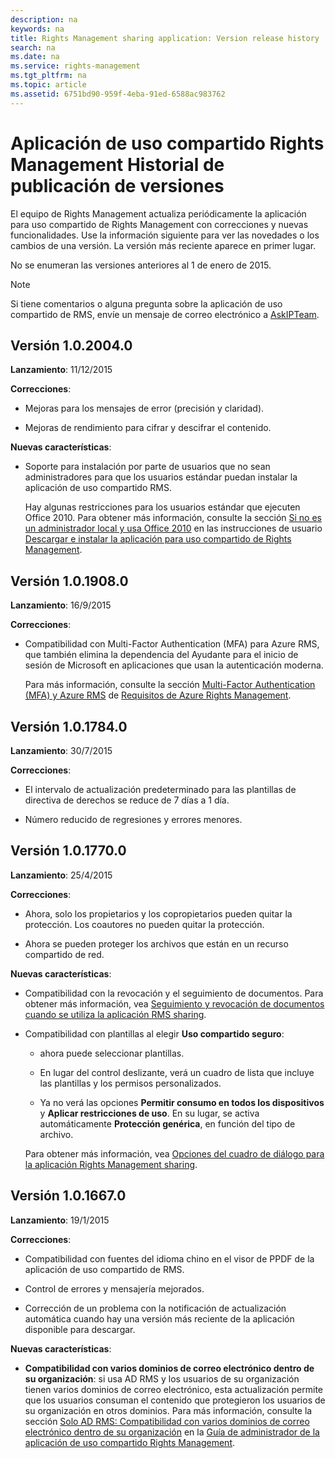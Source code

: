 ```yaml
---
description: na
keywords: na
title: Rights Management sharing application: Version release history
search: na
ms.date: na
ms.service: rights-management
ms.tgt_pltfrm: na
ms.topic: article
ms.assetid: 6751bd90-959f-4eba-91ed-6588ac983762
---
```

# Aplicaci&#243;n de uso compartido Rights Management Historial de publicaci&#243;n de versiones
El equipo de Rights Management actualiza periódicamente la aplicación para uso compartido de Rights Management con correcciones y nuevas funcionalidades. Use la información siguiente para ver las novedades o los cambios de una versión. La versión más reciente aparece en primer lugar.

No se enumeran las versiones anteriores al 1 de enero de 2015.

> [!NOTE]
> Si tiene comentarios o alguna pregunta sobre la aplicación de uso compartido de RMS, envíe un mensaje de correo electrónico a [AskIPTeam](mailto:AskIPTeam@microsoft.com?subject=RMS%20sharing%20app:%20Feedback%20or%20question).

## Versión 1.0.2004.0
**Lanzamiento**: 11/12/2015

**Correcciones**:

-   Mejoras para los mensajes de error (precisión y claridad).

-   Mejoras de rendimiento para cifrar y descifrar el contenido.

**Nuevas características**:

-   Soporte para instalación por parte de usuarios que no sean administradores para que los usuarios estándar puedan instalar la aplicación de uso compartido RMS.

    Hay algunas restricciones para los usuarios estándar que ejecuten Office 2010. Para obtener más información, consulte la sección [Si no es un administrador local y usa Office 2010](../Topic/Download_and_install_the_Rights_Management_sharing_application.md#BKMK_SetupOffice2010) en las instrucciones de usuario [Descargar e instalar la aplicación para uso compartido de Rights Management](../Topic/Download_and_install_the_Rights_Management_sharing_application.md).

## Versión 1.0.1908.0
**Lanzamiento**: 16/9/2015

**Correcciones**:

-   Compatibilidad con Multi-Factor Authentication (MFA) para Azure RMS, que también elimina la dependencia del Ayudante para el inicio de sesión de Microsoft en aplicaciones que usan la autenticación moderna.

    Para más información, consulte la sección [Multi-Factor Authentication (MFA) y Azure RMS](../Topic/Requirements_for_Azure_Rights_Management.md#BKMK_MFA) de [Requisitos de Azure Rights Management](../Topic/Requirements_for_Azure_Rights_Management.md).

## Versión 1.0.1784.0
**Lanzamiento**: 30/7/2015

**Correcciones**:

-   El intervalo de actualización predeterminado para las plantillas de directiva de derechos se reduce de 7 días a 1 día.

-   Número reducido de regresiones y errores menores.

## Versión 1.0.1770.0
**Lanzamiento**: 25/4/2015

**Correcciones**:

-   Ahora, solo los propietarios y los copropietarios pueden quitar la protección. Los coautores no pueden quitar la protección.

-   Ahora se pueden proteger los archivos que están en un recurso compartido de red.

**Nuevas características**:

-   Compatibilidad con la revocación y el seguimiento de documentos. Para obtener más información, vea [Seguimiento y revocación de documentos cuando se utiliza la aplicación RMS sharing](../Topic/Track_and_revoke_your_documents_when_you_use_the_RMS_sharing_application.md).

-   Compatibilidad con plantillas al elegir **Uso compartido seguro**:

    -   ahora puede seleccionar plantillas.

    -   En lugar del control deslizante, verá un cuadro de lista que incluye las plantillas y los permisos personalizados.

    -   Ya no verá las opciones **Permitir consumo en todos los dispositivos** y **Aplicar restricciones de uso**. En su lugar, se activa automáticamente **Protección genérica**, en función del tipo de archivo.

    Para obtener más información, vea [Opciones del cuadro de diálogo para la aplicación Rights Management sharing](../Topic/Dialog_box_options_for_the_Rights_Management_sharing_application.md).

## Versión 1.0.1667.0
**Lanzamiento**: 19/1/2015

**Correcciones**:

-   Compatibilidad con fuentes del idioma chino en el visor de PPDF de la aplicación de uso compartido de RMS.

-   Control de errores y mensajería mejorados.

-   Corrección de un problema con la notificación de actualización automática cuando hay una versión más reciente de la aplicación disponible para descargar.

**Nuevas características**:

-   **Compatibilidad con varios dominios de correo electrónico dentro de su organización**: si usa AD RMS y los usuarios de su organización tienen varios dominios de correo electrónico, esta actualización permite que los usuarios consuman el contenido que protegieron los usuarios de su organización en otros dominios. Para más información, consulte la sección [Solo AD RMS: Compatibilidad con varios dominios de correo electrónico dentro de su organización](../Topic/Rights_Management_sharing_application_administrator_guide.md#BKMK_FederatedDomains) en la [Guía de administrador de la aplicación de uso compartido Rights Management](../Topic/Rights_Management_sharing_application_administrator_guide.md).

